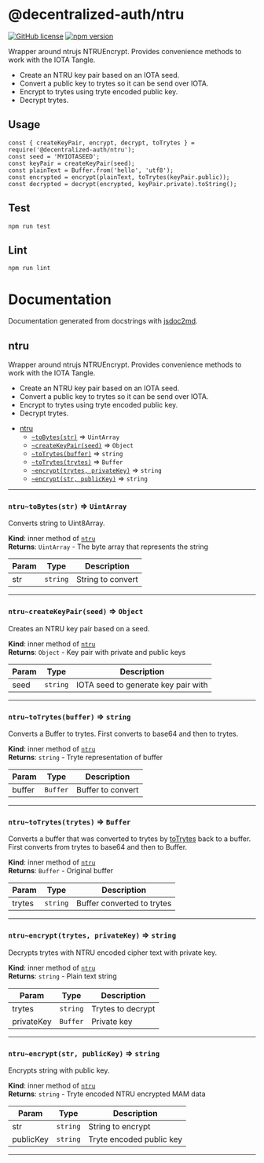 # @decentralized-auth/ntru

[![GitHub license](https://img.shields.io/badge/license-Apache%202.0-blue.svg)](https://raw.githubusercontent.com/alliander/decentralized-auth/master/decentralized-auth/shared-libs/ntru/LICENSE) [![npm version](https://badge.fury.io/js/%40decentralized-auth%2Fntru.svg)](https://badge.fury.io/js/%40decentralized-auth%2Fntru)

Wrapper around ntrujs NTRUEncrypt. Provides convenience methods to work with the IOTA Tangle.

- Create an NTRU key pair based on an IOTA seed.
- Convert a public key to trytes so it can be send over IOTA.
- Encrypt to trytes using tryte encoded public key.
- Decrypt trytes.

## Usage

```
const { createKeyPair, encrypt, decrypt, toTrytes } = require('@decentralized-auth/ntru');
const seed = 'MYIOTASEED';
const keyPair = createKeyPair(seed);
const plainText = Buffer.from('hello', 'utf8');
const encrypted = encrypt(plainText, toTrytes(keyPair.public));
const decrypted = decrypt(encrypted, keyPair.private).toString();
```

## Test

```
npm run test
```

## Lint

```
npm run lint
```

# Documentation

Documentation generated from docstrings with [jsdoc2md](https://www.npmjs.com/package/jsdoc-to-markdown).

<a name="module_ntru"></a>

## ntru
Wrapper around ntrujs NTRUEncrypt. Provides convenience methods to work with
the IOTA Tangle.

- Create an NTRU key pair based on an IOTA seed.
- Convert a public key to trytes so it can be send over IOTA.
- Encrypt to trytes using tryte encoded public key.
- Decrypt trytes.


* [ntru](#module_ntru)
    * [`~toBytes(str)`](#module_ntru..toBytes) ⇒ <code>UintArray</code>
    * [`~createKeyPair(seed)`](#module_ntru..createKeyPair) ⇒ <code>Object</code>
    * [`~toTrytes(buffer)`](#module_ntru..toTrytes) ⇒ <code>string</code>
    * [`~toTrytes(trytes)`](#module_ntru..toTrytes) ⇒ <code>Buffer</code>
    * [`~encrypt(trytes, privateKey)`](#module_ntru..encrypt) ⇒ <code>string</code>
    * [`~encrypt(str, publicKey)`](#module_ntru..encrypt) ⇒ <code>string</code>


* * *

<a name="module_ntru..toBytes"></a>

### `ntru~toBytes(str)` ⇒ <code>UintArray</code>
Converts string to Uint8Array.

**Kind**: inner method of [<code>ntru</code>](#module_ntru)  
**Returns**: <code>UintArray</code> - The byte array that represents the string  

| Param | Type | Description |
| --- | --- | --- |
| str | <code>string</code> | String to convert |


* * *

<a name="module_ntru..createKeyPair"></a>

### `ntru~createKeyPair(seed)` ⇒ <code>Object</code>
Creates an NTRU key pair based on a seed.

**Kind**: inner method of [<code>ntru</code>](#module_ntru)  
**Returns**: <code>Object</code> - Key pair with private and public keys  

| Param | Type | Description |
| --- | --- | --- |
| seed | <code>string</code> | IOTA seed to generate key pair with |


* * *

<a name="module_ntru..toTrytes"></a>

### `ntru~toTrytes(buffer)` ⇒ <code>string</code>
Converts a Buffer to trytes.
First converts to base64 and then to trytes.

**Kind**: inner method of [<code>ntru</code>](#module_ntru)  
**Returns**: <code>string</code> - Tryte representation of buffer  

| Param | Type | Description |
| --- | --- | --- |
| buffer | <code>Buffer</code> | Buffer to convert |


* * *

<a name="module_ntru..toTrytes"></a>

### `ntru~toTrytes(trytes)` ⇒ <code>Buffer</code>
Converts a buffer that was converted to trytes by [toTrytes](toTrytes)
back to a buffer.
First converts from trytes to base64 and then to Buffer.

**Kind**: inner method of [<code>ntru</code>](#module_ntru)  
**Returns**: <code>Buffer</code> - Original buffer  

| Param | Type | Description |
| --- | --- | --- |
| trytes | <code>string</code> | Buffer converted to trytes |


* * *

<a name="module_ntru..encrypt"></a>

### `ntru~encrypt(trytes, privateKey)` ⇒ <code>string</code>
Decrypts trytes with NTRU encoded cipher text with private key.

**Kind**: inner method of [<code>ntru</code>](#module_ntru)  
**Returns**: <code>string</code> - Plain text string  

| Param | Type | Description |
| --- | --- | --- |
| trytes | <code>string</code> | Trytes to decrypt |
| privateKey | <code>Buffer</code> | Private key |


* * *

<a name="module_ntru..encrypt"></a>

### `ntru~encrypt(str, publicKey)` ⇒ <code>string</code>
Encrypts string with public key.

**Kind**: inner method of [<code>ntru</code>](#module_ntru)  
**Returns**: <code>string</code> - Tryte encoded NTRU encrypted MAM data  

| Param | Type | Description |
| --- | --- | --- |
| str | <code>string</code> | String to encrypt |
| publicKey | <code>string</code> | Tryte encoded public key |


* * *

